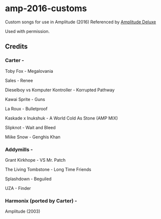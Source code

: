 # amp-2016-customs

Custom songs for use in Amplitude (2016) Referenced by [Amplitude Deluxe](https://github.com/hmxmilohax/Amplitude-2016-Deluxe)

Used with permission.

## Credits

### Carter -

Toby Fox - Megalovania

Sales - Renee

Dieselboy vs Komputer Kontroller - Korrupted Pathway

Kawai Sprite - Guns

La Roux - Bulletproof

Kaskade x Inukshuk - A World Cold As Stone (AMP MIX)

Slipknot - Wait and Bleed

Miike Snow - Genghis Khan

### Addymills -

Grant Kirkhope - VS Mr. Patch

The Living Tombstone - Long Time Friends

Splashdown - Beguiled

UZA - Finder

### Harmonix (ported by Carter) - 

Amplitude (2003)
